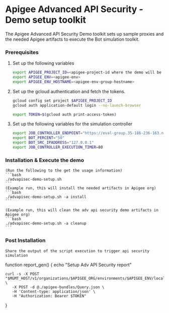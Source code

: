 # Apigee Advanced API Security - Demo setup  toolkit

The Apigee Advanced API Security Demo toolkit sets up sample proxies and the needed Apigee artifacts to execute the Bot simulation toolkit.  

### Prerequisites

1. Set up the following variables
    ```bash
    export APIGEE_PROJECT_ID=<apigee-project-id where the demo will be executed>
    export APIGEE_ENV=<apigee-env>
    export APIGEE_ENV_HOSTNAME=<apigee-env-group-hostname>
    ```

1. Set up the gcloud authentication and fetch the tokens.
    ```bash
    gcloud config set project $APIGEE_PROJECT_ID
    gcloud auth application-default login --no-launch-browser

    export TOKEN=$(gcloud auth print-access-token)
    ```

1. Set up the following variables for the simulation controller
    ```bash
    export JOB_CONTROLLER_ENDPOINT="https://eval-group.35-186-236-163.nip.io"
    export BOT_PERCENT="50"
    export BOT_SRC_IPADDRESS="127.0.0.1"
    export JOB_CONTROLLER_EXECUTION_TIMER=80
    ```

### Installation & Execute the demo
    (Run the following to the get the usage information)
    ```bash
    ./advapisec-demo-setup.sh
    ```
    (Example run, this will install the needed artifacts in Apigee org)
    ```bash
    ./advapisec-demo-setup.sh -a install
    ```

    (Example run, this will clean the adv api security demo artifacts in Apigee org)
    ```bash
    ./advapisec-demo-setup.sh -a cleanup
    ```

### Post Installation
    Share the output of the script execution to trigger api security simulation



function report_gen() {
    echo "Setup Adv API Security report"

    curl -s -X POST "$MGMT_HOST/v1/organizations/$APIGEE_ORG/environments/$APIGEE_ENV/local/securityReports" \
       -X POST -d @./apigee-bundles/Query.json \
       -H 'Content-type: application/json' \
       -H "Authorization: Bearer $TOKEN"
}
